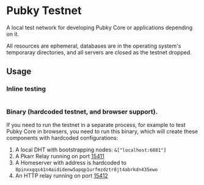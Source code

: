 # Pubky Testnet

A local test network for developing Pubky Core or applications depending on it.

All resources are ephemeral, databases are in the operating system's temporaray directories, and all servers are closed as the testnet dropped.

## Usage

### Inline testing

```rust


```

### Binary (hardcoded testnet, and browser support).

If you need to run the testnet in a separate process, for example to test Pubky Core in browsers, you need to run this binary, which will create these components with hardcoded configurations:

1. A local DHT with bootstrapping nodes: `&["localhost:6881"]`
3. A Pkarr Relay running on port [15411](pubky_common::constants::testnet_ports::PKARR_RELAY)
2. A Homeserver with  address is hardcoded to `8pinxxgqs41n4aididenw5apqp1urfmzdztr8jt4abrkdn435ewo`
6. An HTTP relay running on port [15412](pubky_common::constants::testnet_ports::HTTP_RELAY)
